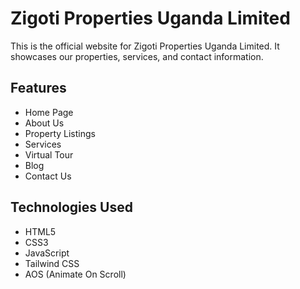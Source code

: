 # Zigoti Properties Uganda Limited

This is the official website for Zigoti Properties Uganda Limited. It showcases our properties, services, and contact information.

## Features
- Home Page
- About Us
- Property Listings
- Services
- Virtual Tour
- Blog
- Contact Us

## Technologies Used
- HTML5
- CSS3
- JavaScript
- Tailwind CSS
- AOS (Animate On Scroll)
